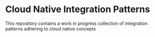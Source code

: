 # Cloud Native Integration Patterns

This repository contains a work in progress collection of integration patterns adhering to cloud native concepts